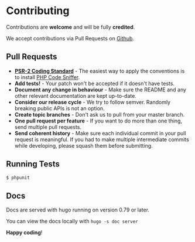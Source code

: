 # Contributing

Contributions are **welcome** and will be fully **credited**.

We accept contributions via Pull Requests on [Github](https://github.com/thephpleague/plates).

## Pull Requests

-   **[PSR-2 Coding Standard](https://github.com/php-fig/fig-standards/blob/master/accepted/PSR-2-coding-style-guide.md)** - The easiest way to apply the conventions is to install [PHP Code Sniffer](http://pear.php.net/package/PHP_CodeSniffer).
-   **Add tests!** - Your patch won't be accepted if it doesn't have tests.
-   **Document any change in behaviour** - Make sure the README and any other relevant documentation are kept up-to-date.
-   **Consider our release cycle** - We try to follow semver. Randomly breaking public APIs is not an option.
-   **Create topic branches** - Don't ask us to pull from your master branch.
-   **One pull request per feature** - If you want to do more than one thing, send multiple pull requests.
-   **Send coherent history** - Make sure each individual commit in your pull request is meaningful. If you had to make multiple intermediate commits while developing, please squash them before submitting.

## Running Tests

```bash
$ phpunit
```

## Docs

Docs are served with hugo running on version 0.79 or later.

You can view the docs locally with `hugo -s doc server`

**Happy coding**!
